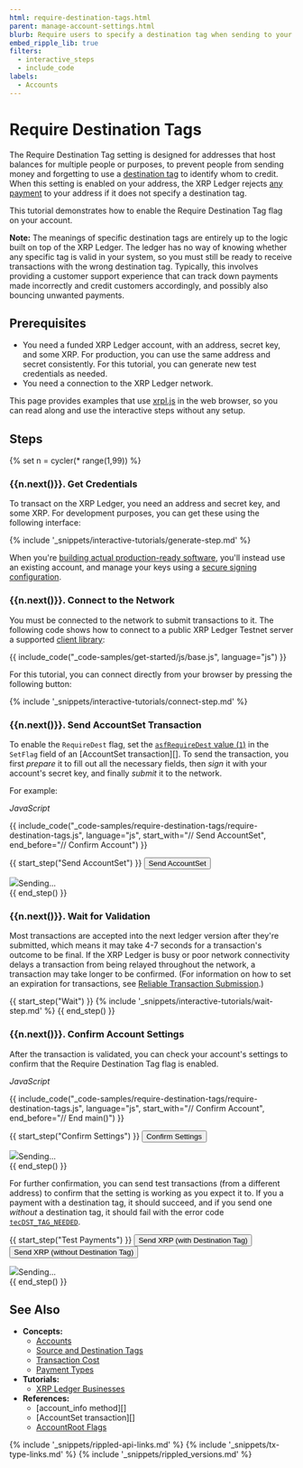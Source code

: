 ```yaml
---
html: require-destination-tags.html
parent: manage-account-settings.html
blurb: Require users to specify a destination tag when sending to your address.
embed_ripple_lib: true
filters:
  - interactive_steps
  - include_code
labels:
  - Accounts
---
```

# Require Destination Tags

The Require Destination Tag setting is designed for addresses that host balances for multiple people or purposes, to prevent people from sending money and forgetting to use a [destination tag](source-and-destination-tags.html) to identify whom to credit. When this setting is enabled on your address, the XRP Ledger rejects [any payment](payment-types.html) to your address if it does not specify a destination tag.

This tutorial demonstrates how to enable the Require Destination Tag flag on your account.

**Note:** The meanings of specific destination tags are entirely up to the logic built on top of the XRP Ledger. The ledger has no way of knowing whether any specific tag is valid in your system, so you must still be ready to receive transactions with the wrong destination tag. Typically, this involves providing a customer support experience that can track down payments made incorrectly and credit customers accordingly, and possibly also bouncing unwanted payments.

## Prerequisites

- You need a funded XRP Ledger account, with an address, secret key, and some XRP. For production, you can use the same address and secret consistently. For this tutorial, you can generate new test credentials as needed.
- You need a connection to the XRP Ledger network.

This page provides examples that use [xrpl.js](get-started-using-javascript.html) in the web browser, so you can read along and use the interactive steps without any setup.

<!-- Source for this specific tutorial's interactive bits: -->
<script type="application/javascript" src="assets/js/tutorials/require-destination-tags.js"></script>


## Steps
{% set n = cycler(* range(1,99)) %}

### {{n.next()}}. Get Credentials

To transact on the XRP Ledger, you need an address and secret key, and some XRP. For development purposes, you can get these using the following interface:

{% include '_snippets/interactive-tutorials/generate-step.md' %}

When you're [building actual production-ready software](production-readiness.html), you'll instead use an existing account, and manage your keys using a [secure signing configuration](set-up-secure-signing.html).

### {{n.next()}}. Connect to the Network

You must be connected to the network to submit transactions to it. The following code shows how to connect to a public XRP Ledger Testnet server a supported [client library](client-libraries.html):

{{ include_code("_code-samples/get-started/js/base.js", language="js") }}

For this tutorial, you can connect directly from your browser by pressing the following button:

{% include '_snippets/interactive-tutorials/connect-step.md' %}

### {{n.next()}}. Send AccountSet Transaction

To enable the `RequireDest` flag, set the [`asfRequireDest` value (`1`)](accountset.html#accountset-flags) in the `SetFlag` field of an [AccountSet transaction][]. To send the transaction, you first _prepare_ it to fill out all the necessary fields, then _sign_ it with your account's secret key, and finally _submit_ it to the network.

For example:

<!-- MULTICODE_BLOCK_START -->

_JavaScript_

{{ include_code("_code-samples/require-destination-tags/require-destination-tags.js", language="js", start_with="// Send AccountSet", end_before="// Confirm Account") }}

<!-- MULTICODE_BLOCK_END -->

{{ start_step("Send AccountSet") }}
<button id="send-accountset" class="btn btn-primary previous-steps-required" data-wait-step-name="Wait">Send AccountSet</button>
<div class="loader collapse"><img class="throbber" src="assets/img/xrp-loader-96.png">Sending...</div>
<div class="output-area"></div>
{{ end_step() }}


### {{n.next()}}. Wait for Validation

Most transactions are accepted into the next ledger version after they're submitted, which means it may take 4-7 seconds for a transaction's outcome to be final. If the XRP Ledger is busy or poor network connectivity delays a transaction from being relayed throughout the network, a transaction may take longer to be confirmed. (For information on how to set an expiration for transactions, see [Reliable Transaction Submission](reliable-transaction-submission.html).)

{{ start_step("Wait") }}
{% include '_snippets/interactive-tutorials/wait-step.md' %}
{{ end_step() }}


### {{n.next()}}. Confirm Account Settings

After the transaction is validated, you can check your account's settings to confirm that the Require Destination Tag flag is enabled.


<!-- MULTICODE_BLOCK_START -->

_JavaScript_

{{ include_code("_code-samples/require-destination-tags/require-destination-tags.js", language="js", start_with="// Confirm Account", end_before="// End main()") }}

<!-- MULTICODE_BLOCK_END -->


{{ start_step("Confirm Settings") }}
<button id="confirm-settings" class="btn btn-primary previous-steps-required">Confirm Settings</button>
<div class="loader collapse"><img class="throbber" src="assets/img/xrp-loader-96.png">Sending...</div>
<div class="output-area"></div>
{{ end_step() }}

For further confirmation, you can send test transactions (from a different address) to confirm that the setting is working as you expect it to. If you a payment with a destination tag, it should succeed, and if you send one _without_ a destination tag, it should fail with the error code [`tecDST_TAG_NEEDED`](tec-codes.html).

{{ start_step("Test Payments") }}
<button class="test-payment btn btn-primary" data-dt="10">Send XRP (with Destination Tag)</button>
<button class="test-payment btn btn-primary" data-dt="">Send XRP (without Destination Tag)</button>
<div class="loader collapse"><img class="throbber" src="assets/img/xrp-loader-96.png">Sending...</div>
<div class="output-area"></div>
{{ end_step() }}


## See Also

- **Concepts:**
    - [Accounts](accounts.html)
    - [Source and Destination Tags](source-and-destination-tags.html)
    - [Transaction Cost](transaction-cost.html)
    - [Payment Types](payment-types.html)
- **Tutorials:**
    - [XRP Ledger Businesses](xrp-ledger-businesses.html)
- **References:**
    - [account_info method][]
    - [AccountSet transaction][]
    - [AccountRoot Flags](accountroot.html#accountroot-flags)




<!--{# common link defs #}-->
{% include '_snippets/rippled-api-links.md' %}
{% include '_snippets/tx-type-links.md' %}
{% include '_snippets/rippled_versions.md' %}
